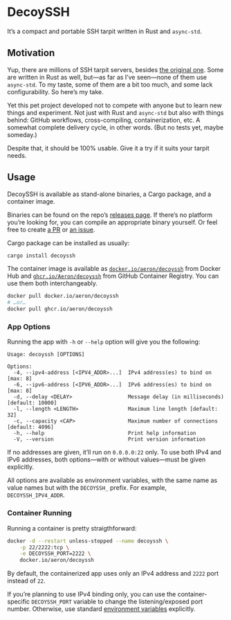 # DecoySSH

It’s a compact and portable SSH tarpit written in Rust and `async-std`.

## Motivation

Yup, there are millions of SSH tarpit servers, besides [the original one][original].
Some are written in Rust as well, but—as far as I’ve seen—none of them use `async-std`.
To my taste, some of them are a bit too much, and some lack configurability. So here’s
my take.

Yet this pet project developed not to compete with anyone but to learn new things
and experiment. Not just with Rust and `async-std` but also with things behind:
GitHub workflows, cross-compiling, containerization, etc. A somewhat complete
delivery cycle, in other words. (But no tests yet, maybe someday.)

Despite that, it should be 100% usable. Give it a try if it suits your tarpit needs.

[original]: https://github.com/skeeto/endlessh

## Usage

DecoySSH is available as stand-alone binaries, a Cargo package, and a container image.

Binaries can be found on the repo’s [releases page][releases]. If there’s no platform
you’re looking for, you can compile an appropriate binary yourself. Or feel free to
create [a PR][pulls] or [an issue][issues].

Cargo package can be installed as usually:

```sh
cargo install decoyssh
```

The container image is available as [`docker.io/aeron/decoyssh`][docker] from Docker
Hub and [`ghcr.io/Aeron/decoyssh`][github] from GitHub Container Registry. You can use
them both interchangeably.

```sh
docker pull docker.io/aeron/decoyssh
# …or…
docker pull ghcr.io/aeron/decoyssh
```

[releases]: https://github.com/Aeron/decoyssh/releases
[pulls]: https://github.com/Aeron/decoyssh/pulls
[issues]: https://github.com/Aeron/decoyssh/issues
[docker]: https://hub.docker.com/r/aeron/decoyssh
[github]: https://github.com/Aeron/decoyssh/pkgs/container/decoyssh

### App Options

Running the app with `-h` or `--help` option will give you the following:

```text
Usage: decoyssh [OPTIONS]

Options:
  -4, --ipv4-address [<IPV4_ADDR>...]  IPv4 address(es) to bind on [max: 8]
  -6, --ipv6-address [<IPV6_ADDR>...]  IPv6 address(es) to bind on [max: 8]
  -d, --delay <DELAY>                  Message delay (in milliseconds) [default: 10000]
  -l, --length <LENGTH>                Maximum line length [default: 32]
  -c, --capacity <CAP>                 Maximum number of connections [default: 4096]
  -h, --help                           Print help information
  -V, --version                        Print version information
```

If no addresses are given, it’ll run on `0.0.0.0:22` only. To use both IPv4 and
IPv6 addresses, both options—with or without values—must be given explicitly.

All options are available as environment variables, with the same name as value names
but with the `DECOYSSH_` prefix. For example, `DECOYSSH_IPV4_ADDR`.

### Container Running

Running a container is pretty straigthforward:

```sh
docker -d --restart unless-stopped --name decoyssh \
    -p 22/2222:tcp \
    -e DECOYSSH_PORT=2222 \
    docker.io/aeron/decoyssh
```

By default, the containerized app uses only an IPv4 address and `2222` port instead of
`22`.

If you’re planning to use IPv4 binding only, you can use the container-specific
`DECOYSSH_PORT` variable to change the listening/exposed port number. Otherwise, use
standard [environment variables](#app-options) explicitly.
